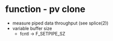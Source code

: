 # function - pv clone
- measure piped data throughput (see splice(2))
- variable buffer size
    - fcntl -> F_SETPIPE_SZ

